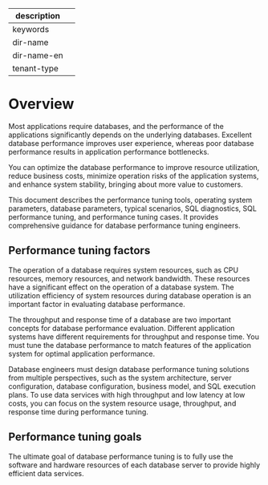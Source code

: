 |description||
|---|---|
|keywords||
|dir-name||
|dir-name-en||
|tenant-type||

# Overview

Most applications require databases, and the performance of the applications significantly depends on the underlying databases. Excellent database performance improves user experience, whereas poor database performance results in application performance bottlenecks.

You can optimize the database performance to improve resource utilization, reduce business costs, minimize operation risks of the application systems, and enhance system stability, bringing about more value to customers.

This document describes the performance tuning tools, operating system parameters, database parameters, typical scenarios, SQL diagnostics, SQL performance tuning, and performance tuning cases. It provides comprehensive guidance for database performance tuning engineers.

## Performance tuning factors

The operation of a database requires system resources, such as CPU resources, memory resources, and network bandwidth. These resources have a significant effect on the operation of a database system. The utilization efficiency of system resources during database operation is an important factor in evaluating database performance.

The throughput and response time of a database are two important concepts for database performance evaluation. Different application systems have different requirements for throughput and response time. You must tune the database performance to match features of the application system for optimal application performance.

Database engineers must design database performance tuning solutions from multiple perspectives, such as the system architecture, server configuration, database configuration, business model, and SQL execution plans. To use data services with high throughput and low latency at low costs, you can focus on the system resource usage, throughput, and response time during performance tuning.

## Performance tuning goals

The ultimate goal of database performance tuning is to fully use the software and hardware resources of each database server to provide highly efficient data services.
